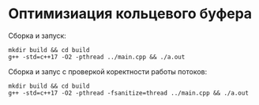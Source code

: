 # Оптимизиация кольцевого буфера

Сборка и запуск:

```
mkdir build && cd build
g++ -std=c++17 -O2 -pthread ../main.cpp && ./a.out
```

Сборка и запус с проверкой коректности работы потоков:

```
mkdir build && cd build
g++ -std=c++17 -O2 -pthread -fsanitize=thread ../main.cpp && ./a.out
```
